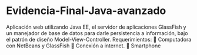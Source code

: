 # Evidencia-Final-Java-avanzado
Aplicación web utilizando Java EE, el servidor de aplicaciones GlassFish y un manejador de base de datos para darle persistencia a información, bajo el patrón de diseño Model-View-Controller.
Requerimientos:
 Computadora con NetBeans y GlassFish
 Conexión a internet.
 Smartphone 
